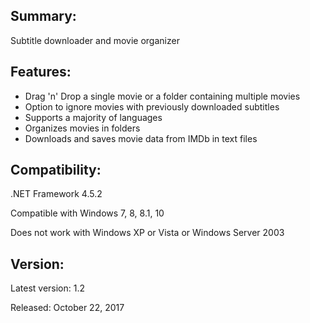 ## Summary: ##

Subtitle downloader and movie organizer

## Features: ##

* Drag 'n' Drop a single movie or a folder containing multiple movies
* Option to ignore movies with previously downloaded subtitles
* Supports a majority of languages
* Organizes movies in folders
* Downloads and saves movie data from IMDb in text files

## Compatibility: ##

.NET Framework 4.5.2
 
Compatible with Windows 7, 8, 8.1, 10

Does not work with Windows XP or Vista or Windows Server 2003

## Version: ##

Latest version: 1.2

Released: October 22, 2017